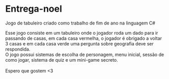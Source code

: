 # Entrega-noel
Jogo de tabuleiro criado como trabalho de fim de ano na linguagem C#

Esse jogo consiste em um tabuleiro onde o jogador roda um dado para ir passando de casas, 
em cada casa vermelha, o jogador é obrigado a voltar 3 casas e em cada casa verde uma pergunta sobre geografia deve ser respondida. <br>
O jogo possui sistemas de escolha de personagem, menu inicial, sessão de como jogar, sistema de quiz e um mini-game secreto. <br>
<br>
Espero que gostem <3

